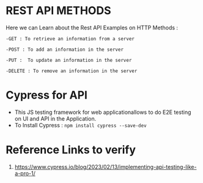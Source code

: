 # REST API METHODS
Here we can Learn about the Rest API Examples on HTTP Methods :

`-GET : To retrieve an information from a server`

`-POST : To add an information in the server`

`-PUT :  To update an information in the server`

`-DELETE : To remove an information in the server`

# Cypress for API
- This JS testing framework for web applicationallows to do E2E testing on UI and API in the Application.
- To Install Cypress : `npm install cypress --save-dev`

# Reference Links to verify
1. https://www.cypress.io/blog/2023/02/13/implementing-api-testing-like-a-pro-1/
